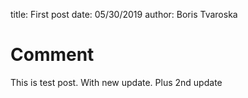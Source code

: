 title: First post
date: 05/30/2019
author: Boris Tvaroska

# Comment
This is test post. With new update. Plus 2nd update

